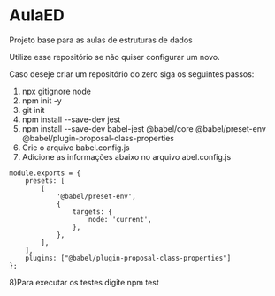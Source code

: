 # AulaED
Projeto base para as aulas de estruturas de dados

Utilize esse repositório se não quiser configurar um novo.

Caso deseje criar um repositório do zero siga os seguintes passos:

1) npx gitignore node
2) npm init -y
3) git init
4) npm install --save-dev jest
5) npm install --save-dev babel-jest @babel/core @babel/preset-env @babel/plugin-proposal-class-properties
6) Crie o arquivo babel.config.js
7) Adicione as informações abaixo no arquivo abel.config.js
```
module.exports = {
	presets: [
		[
			'@babel/preset-env',
			{
				targets: {
					node: 'current',
				},
			},
		],
	],
	plugins: ["@babel/plugin-proposal-class-properties"]
};
```
8)Para executar os testes digite npm test
